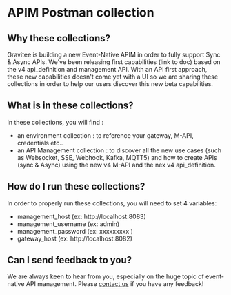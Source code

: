 # APIM Postman collection

## Why these collections? 

Gravitee is building a new Event-Native APIM in order to fully support Sync & Async APIs. We've been releasing first capabilities (link to doc) based on the v4 api_definition and management API. With an API first approach, these new capabilities doesn't come yet with a UI so we are sharing these collections in order to help our users discover this new beta capabilities.

## What is in these collections? 

In these collections, you will find : 
- an environment collection : to reference your gateway, M-API, credentials etc..
- an API Management collection : to discover all the new use cases (such as Websocket, SSE, Webhook, Kafka, MQTT5) and how to create APIs (sync & Async) using the new v4 M-API and the nex v4 api_definition.


## How do I run these collections? 

In order to properly run these collections, you will need to set 4 variables:
- management_host (ex: http://localhost:8083)
- management_username (ex: admin)
- management_password (ex: xxxxxxxxx )
- gateway_host (ex: http://localhost:8082)

## Can I send feedback to you?

We are always keen to hear from you, especially on the huge topic of event-native API management. Please [contact us](https://www.gravitee.io/contact-us) if you have any feedback!
